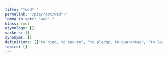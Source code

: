 ```yaml
---
title: "*wedʰ-"
permalink: "/pie/root/wedʰ-"
lemma_to_sort: "wedʰ-"
klass: root
etymology: []
markers: []
synonyms: []
definitions: [["to bind, to secure", "to pledge, to guarantee", "to lead"]]
topics: []
---
```

